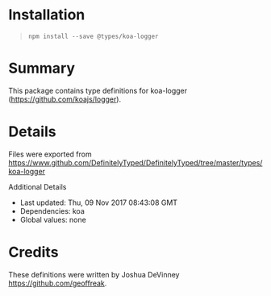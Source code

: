 # Installation
> `npm install --save @types/koa-logger`

# Summary
This package contains type definitions for koa-logger (https://github.com/koajs/logger).

# Details
Files were exported from https://www.github.com/DefinitelyTyped/DefinitelyTyped/tree/master/types/koa-logger

Additional Details
 * Last updated: Thu, 09 Nov 2017 08:43:08 GMT
 * Dependencies: koa
 * Global values: none

# Credits
These definitions were written by Joshua DeVinney <https://github.com/geoffreak>.
